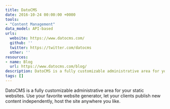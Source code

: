 ```yaml
---
title: DatoCMS
date: 2016-10-24 00:00:00 +0000
tools:
- "Content Management"
data_model: API-based
urls:
  website: https://www.datocms.com/
  github: ''
  twitter: https://twitter.com/datocms
  other: ''
resources:
- name: Blog
  url: https://www.datocms.com/blog/
description: DatoCMS is a fully customizable administrative area for your static websites.
tags: []
---
```

DatoCMS is a fully customizable administrative area for your static websites. Use your favorite website generator, let your clients publish new content independently, host the site anywhere you like.
